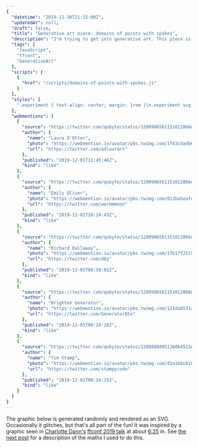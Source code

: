 ```yaml
---
{
  "datetime": "2019-11-30T21:15:00Z",
  "updatedAt": null,
  "draft": false,
  "title": "Generative art piece: domains of points with spokes",
  "description": "I'm trying to get into generative art. This piece is an effort to duplicate some art I saw in a recent presentation.",
  "tags": [
    "JavaScript",
    "ffconf",
    "GenerativeArt"
  ],
  "scripts": [
    {
      "href": "/scripts/domains-of-points-with-spokes.js"
    }
  ],
  "styles": [
    ".experiment { text-align: center; margin: 1rem }\n.experiment svg { stroke: var(--standout-color-main); stroke-width: 1; border: 1px solid var(--standout-color-main) }"
  ],
  "webmentions": [
    {
      "source": "https://twitter.com/qubyte/status/1200906561151012866#favorited-by-2433512185",
      "author": {
        "name": "Laura D'Otter",
        "photo": "https://webmention.io/avatar/pbs.twimg.com/1f43cda4b63b40f9436a28fa298cb5dd8291b9d7173f5b6005dc9ce0441891ac.jpg",
        "url": "https://twitter.com/adlaurart"
      },
      "published": "2019-12-01T11:45:46Z",
      "kind": "like"
    },
    {
      "source": "https://twitter.com/qubyte/status/1200906561151012866#favorited-by-53186775",
      "author": {
        "name": "Emily Oliver",
        "photo": "https://webmention.io/avatar/pbs.twimg.com/013ba5eafe6540b7db30ec802399514e476695073653d5b81cf0b3e606046381.jpg",
        "url": "https://twitter.com/wormmmoon"
      },
      "published": "2019-12-01T10:24:43Z",
      "kind": "like"
    },
    {
      "source": "https://twitter.com/qubyte/status/1200906561151012866#favorited-by-60093",
      "author": {
        "name": "Richard Dallaway",
        "photo": "https://webmention.io/avatar/pbs.twimg.com/1fb17f2519e42dbb81bc6668d776e6802d1096648746a552210d963e8b9044c8.jpg",
        "url": "https://twitter.com/d6y"
      },
      "published": "2019-12-01T09:58:01Z",
      "kind": "like"
    },
    {
      "source": "https://twitter.com/qubyte/status/1200906561151012866#favorited-by-1194566399974400000",
      "author": {
        "name": "Brighton Generator",
        "photo": "https://webmention.io/avatar/pbs.twimg.com/121da6531a0da2e2bebb330da861abc6c3a953febb15b60892ef93950b34aab5.jpg",
        "url": "https://twitter.com/GeneratorBtn"
      },
      "published": "2019-12-01T00:24:16Z",
      "kind": "like"
    },
    {
      "source": "https://twitter.com/qubyte/status/1200886805136064513#favorited-by-458265888",
      "author": {
        "name": "Tim Stamp",
        "photo": "https://webmention.io/avatar/pbs.twimg.com/d2a1bbc610c7ecda76c51d4699843515145353af4bcf908ef7507b0a4ee1ecff.jpg",
        "url": "https://twitter.com/stampycode"
      },
      "published": "2019-12-01T00:24:15Z",
      "kind": "like"
    }
  ]
}
---
```

The graphic below is generated randomly and rendered as an SVG. Occasionally it
glitches, but that's all part of the fun! It was inspired by a graphic seen in
[Charlotte Dann's][charlotte-dann] [ffconf 2019 talk][talk] at about [6:25][625]
in. See [the next post][next] for a description of the maths I used to do this.

[charlotte-dann]: https://charlottedann.com/
[talk]: https://www.youtube.com/watch?v=BZNKLvqh8ts&list=PLXmT1r4krsTrR6khetJSVQqulyFbxmZNG
[625]: https://www.youtube.com/watch?v=BZNKLvqh8ts&list=PLXmT1r4krsTrR6khetJSVQqulyFbxmZNG&t=385
[next]: /blog/the-maths-of-domains-of-points-with-spokes
